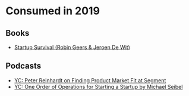 # Consumed in 2019

## Books

* [Startup Survival (Robin Geers & Jeroen De Wit)](https://startupsurvival.com/book)

## Podcasts

* [YC: Peter Reinhardt on Finding Product Market Fit at Segment](https://www.youtube.com/watch?v=l-vfn97QTr0)
* [YC: One Order of Operations for Starting a Startup by Michael Seibel](https://www.youtube.com/watch?v=5fmDKGV0TnQ)


